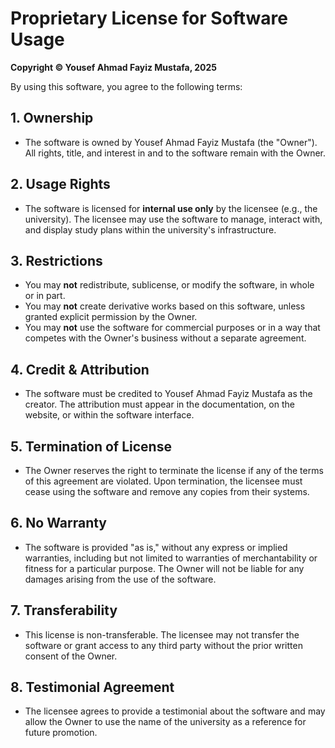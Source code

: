 # Proprietary License for Software Usage

**Copyright © Yousef Ahmad Fayiz Mustafa, 2025**

By using this software, you agree to the following terms:

## 1. Ownership
- The software is owned by Yousef Ahmad Fayiz Mustafa (the "Owner"). All rights, title, and interest in and to the software remain with the Owner.

## 2. Usage Rights
- The software is licensed for **internal use only** by the licensee (e.g., the university). The licensee may use the software to manage, interact with, and display study plans within the university's infrastructure.

## 3. Restrictions
- You may **not** redistribute, sublicense, or modify the software, in whole or in part.
- You may **not** create derivative works based on this software, unless granted explicit permission by the Owner.
- You may **not** use the software for commercial purposes or in a way that competes with the Owner's business without a separate agreement.

## 4. Credit & Attribution
- The software must be credited to Yousef Ahmad Fayiz Mustafa as the creator. The attribution must appear in the documentation, on the website, or within the software interface.

## 5. Termination of License
- The Owner reserves the right to terminate the license if any of the terms of this agreement are violated. Upon termination, the licensee must cease using the software and remove any copies from their systems.

## 6. No Warranty
- The software is provided "as is," without any express or implied warranties, including but not limited to warranties of merchantability or fitness for a particular purpose. The Owner will not be liable for any damages arising from the use of the software.

## 7. Transferability
- This license is non-transferable. The licensee may not transfer the software or grant access to any third party without the prior written consent of the Owner.

## 8. Testimonial Agreement
- The licensee agrees to provide a testimonial about the software and may allow the Owner to use the name of the university as a reference for future promotion.
